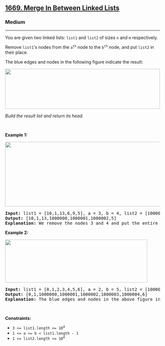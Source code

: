 <h2><a href="https://leetcode.com/problems/merge-in-between-linked-lists">1669. Merge In Between Linked Lists</a></h2><h3>Medium</h3><hr><p>You are given two linked lists: <code>list1</code> and <code>list2</code> of sizes <code>n</code> and <code>m</code> respectively.</p>

<p>Remove <code>list1</code>&#39;s nodes from the <code>a<sup>th</sup></code> node to the <code>b<sup>th</sup></code> node, and put <code>list2</code> in their place.</p>

<p>The blue edges and nodes in the following figure indicate the result:</p>
<img alt="" src="https://assets.leetcode.com/uploads/2020/11/05/fig1.png" style="height: 130px; width: 504px;" />
<p><em>Build the result list and return its head.</em></p>

<p>&nbsp;</p>
<p><strong class="example">Example 1:</strong></p>
<img alt="" src="https://assets.leetcode.com/uploads/2024/03/01/ll.png" style="width: 609px; height: 210px;" />
<pre>
<strong>Input:</strong> list1 = [10,1,13,6,9,5], a = 3, b = 4, list2 = [1000000,1000001,1000002]
<strong>Output:</strong> [10,1,13,1000000,1000001,1000002,5]
<strong>Explanation:</strong> We remove the nodes 3 and 4 and put the entire list2 in their place. The blue edges and nodes in the above figure indicate the result.
</pre>

<p><strong class="example">Example 2:</strong></p>
<img alt="" src="https://assets.leetcode.com/uploads/2020/11/05/merge_linked_list_ex2.png" style="width: 463px; height: 140px;" />
<pre>
<strong>Input:</strong> list1 = [0,1,2,3,4,5,6], a = 2, b = 5, list2 = [1000000,1000001,1000002,1000003,1000004]
<strong>Output:</strong> [0,1,1000000,1000001,1000002,1000003,1000004,6]
<strong>Explanation:</strong> The blue edges and nodes in the above figure indicate the result.
</pre>

<p>&nbsp;</p>
<p><strong>Constraints:</strong></p>

<ul>
	<li><code>3 &lt;= list1.length &lt;= 10<sup>4</sup></code></li>
	<li><code>1 &lt;= a &lt;= b &lt; list1.length - 1</code></li>
	<li><code>1 &lt;= list2.length &lt;= 10<sup>4</sup></code></li>
</ul>
